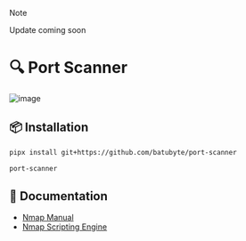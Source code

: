 > [!NOTE]
> Update coming soon

# 🔍 Port Scanner
![image](https://github.com/user-attachments/assets/3b61f869-c853-47c7-9a06-203e8b82d1fd)

## 📦 Installation
```bash
pipx install git+https://github.com/batubyte/port-scanner
```
```bash
port-scanner
```

## 📄 Documentation
* [Nmap Manual](https://nmap.org/book/man.html)
* [Nmap Scripting Engine](https://nmap.org/nsedoc/scripts)
